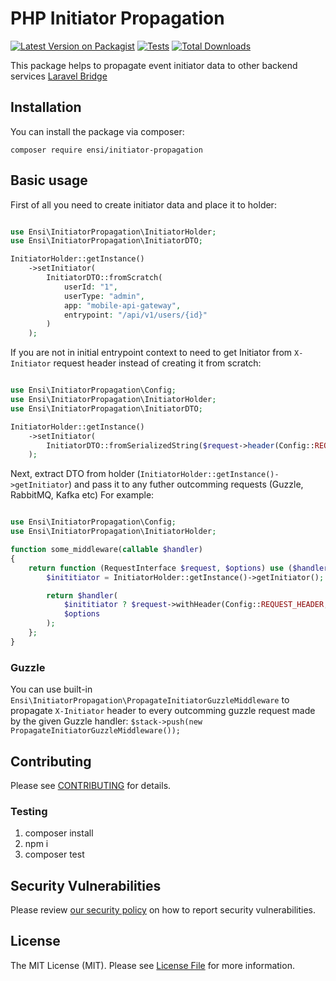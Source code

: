 # PHP Initiator Propagation

[![Latest Version on Packagist](https://img.shields.io/packagist/v/ensi/initiator-propagation.svg?style=flat-square)](https://packagist.org/packages/ensi/initiator-propagation)
[![Tests](https://github.com/ensi-platform/php-initiator-propagation/actions/workflows/run-tests.yml/badge.svg?branch=master)](https://github.com/ensi-platform/php-initiator-propagation/actions/workflows/run-tests.yml)
[![Total Downloads](https://img.shields.io/packagist/dt/ensi/initiator-propagation.svg?style=flat-square)](https://packagist.org/packages/ensi/initiator-propagation)

This package helps to propagate event initiator data to other backend services
[Laravel Bridge](https://github.com/ensi-platform/laravel-initiator-propagation/)

## Installation

You can install the package via composer:

`composer require ensi/initiator-propagation`

## Basic usage

First of all you need to create initiator data and place it to holder:

```php

use Ensi\InitiatorPropagation\InitiatorHolder;
use Ensi\InitiatorPropagation\InitiatorDTO;

InitiatorHolder::getInstance()
    ->setInitiator(
        InitiatorDTO::fromScratch(
            userId: "1",
            userType: "admin",
            app: "mobile-api-gateway",
            entrypoint: "/api/v1/users/{id}"
        )
    );
```

If you are not in initial entrypoint context to need to get Initiator from `X-Initiator` request header instead of creating it from scratch:

```php

use Ensi\InitiatorPropagation\Config;
use Ensi\InitiatorPropagation\InitiatorHolder;
use Ensi\InitiatorPropagation\InitiatorDTO;

InitiatorHolder::getInstance()
    ->setInitiator(
        InitiatorDTO::fromSerializedString($request->header(Config::REQUEST_HEADER))
    );
```

Next, extract DTO from holder (`InitiatorHolder::getInstance()->getInitiator`) and pass it to any futher outcomming requests (Guzzle, RabbitMQ, Kafka etc)
For example:
```php

use Ensi\InitiatorPropagation\Config;
use Ensi\InitiatorPropagation\InitiatorHolder;

function some_middleware(callable $handler)
{
    return function (RequestInterface $request, $options) use ($handler) {
        $inititiator = InitiatorHolder::getInstance()->getInitiator();

        return $handler(
            $inititiator ? $request->withHeader(Config::REQUEST_HEADER, $inititiator->serialize()) : $request,
            $options
        );
    };
}
```

### Guzzle

You can use built-in `Ensi\InitiatorPropagation\PropagateInitiatorGuzzleMiddleware` to propagate `X-Initiator` header to every outcomming guzzle request made by the given Guzzle handler: `$stack->push(new PropagateInitiatorGuzzleMiddleware());`


## Contributing

Please see [CONTRIBUTING](.github/CONTRIBUTING.md) for details.

### Testing

1. composer install
2. npm i
3. composer test

## Security Vulnerabilities

Please review [our security policy](.github/SECURITY.md) on how to report security vulnerabilities.

## License

The MIT License (MIT). Please see [License File](LICENSE.md) for more information.
